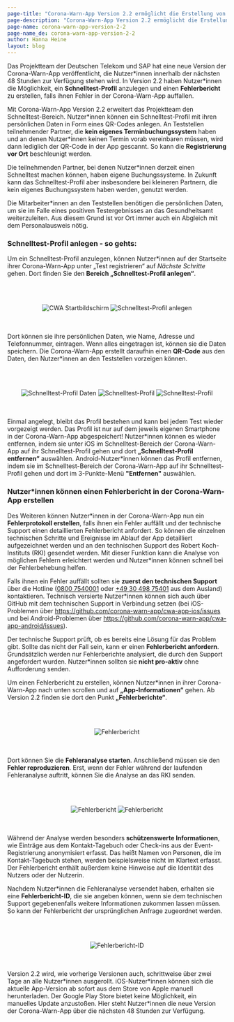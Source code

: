 ```yaml
---
page-title: "Corona-Warn-App Version 2.2 ermöglicht die Erstellung von Schnelltest-Profil und Fehlerbericht"
page-description: "Corona-Warn-App Version 2.2 ermöglicht die Erstellung von Schnelltest-Profil und Fehlerbericht"
page-name: corona-warn-app-version-2-2
page-name_de: corona-warn-app-version-2-2
author: Hanna Heine
layout: blog
---
```


Das Projektteam der Deutschen Telekom und SAP hat eine neue Version der Corona-Warn-App veröffentlicht, die Nutzer\*innen innerhalb der nächsten 48 Stunden zur Verfügung stehen wird. In Version 2.2 haben Nutzer*innen die Möglichkeit, ein **Schnelltest-Profil** anzulegen und einen **Fehlerbericht** zu erstellen, falls ihnen Fehler in der Corona-Warn-App auffallen. 

<!-- overview -->

Mit Corona-Warn-App Version 2.2 erweitert das Projektteam den Schnelltest-Bereich. Nutzer\*innen können ein Schnelltest-Profil mit ihren persönlichen Daten in Form eines QR-Codes anlegen. An Teststellen teilnehmender Partner, die **kein eigenes Terminbuchungssystem** haben und an denen Nutzer*innen keinen Termin vorab vereinbaren müssen, wird dann lediglich der QR-Code in der App gescannt. So kann die **Registrierung vor Ort** beschleunigt werden.

Die teilnehmenden Partner, bei denen Nutzer\*innen derzeit einen Schnelltest machen können, haben eigene Buchungssysteme. In Zukunft kann das Schnelltest-Profil aber insbesondere bei kleineren Partnern, die kein eigenes Buchungssystem haben werden, genutzt werden.

Die Mitarbeiter\*innen an den Teststellen  benötigen die persönlichen Daten, um sie im Falle eines positiven Testergebnisses an das Gesundheitsamt weiterzuleiten. Aus diesem Grund ist vor Ort immer auch ein Abgleich mit dem Personalausweis nötig.

### Schnelltest-Profil anlegen - so gehts: 

Um ein Schnelltest-Profil anzulegen, können Nutzer\*innen auf der Startseite ihrer Corona-Warn-App unter „Test registrieren“ auf *Nächste Schritte* gehen. Dort finden Sie den **Bereich „Schnelltest-Profil anlegen“**. 

<br></br>
<center> <img src="./startbildschirm.jpg" title="CWA Startbildschirm" style="align: center">  <img src="./profil-anlegen.jpg" title="Schnelltest-Profil anlegen" style="align: center"></center>
<br></br>

Dort können sie ihre persönlichen Daten, wie Name, Adresse und Telefonnummer, eintragen. Wenn alles eingetragen ist, können sie die Daten speichern. Die Corona-Warn-App erstellt daraufhin einen **QR-Code** aus den Daten, den Nutzer\*innen an den Teststellen vorzeigen können. 


<br></br>
<center> <img src="./profil-anlegen(2).jpg" title="Schnelltest-Profil Daten" style="align: center">  <img src="./profil-anlegen(3).jpg" title="Schnelltest-Profil" style="align: center">  <img src="./schnelltest-profil.jpg" title="Schnelltest-Profil" style="align: center"></center>
<br></br>

Einmal angelegt, bleibt das Profil bestehen und kann bei jedem Test wieder vorgezeigt werden. Das Profil ist nur auf dem jeweils eigenen Smartphone in der Corona-Warn-App abgespeichert! Nutzer\*innen können es wieder entfernen, indem sie unter iOS im Schnelltest-Bereich der Corona-Warn-App auf ihr Schnelltest-Profil gehen und dort **„Schnelltest-Profil entfernen“** auswählen. Android-Nutzer\*innen können das Profil entfernen, indem sie im Schnelltest-Bereich der Corona-Warn-App auf ihr Schnelltest-Profil gehen und dort im 3-Punkte-Menü **"Entfernen"** auswählen.

### Nutzer\*innen können einen Fehlerbericht in der Corona-Warn-App erstellen

Des Weiteren können Nutzer\*innen in der Corona-Warn-App nun ein **Fehlerprotokoll erstellen**, falls ihnen ein Fehler auffällt und der technische Support einen detaillierten Fehlerbericht anfordert. So können die einzelnen technischen Schritte und Ereignisse im Ablauf der App detailliert aufgezeichnet werden und an den technischen Support des Robert Koch-Instituts (RKI) gesendet werden. Mit dieser Funktion kann die Analyse von möglichen Fehlern erleichtert werden und Nutzer\*innen können schnell bei der Fehlerbehebung helfen.

Falls ihnen ein Fehler auffällt sollten sie **zuerst den technischen Support** über die Hotline ([0800 7540001](tel:08007540001) oder [+49 30 498 75401](tel:+493049875401) aus dem Ausland) kontaktieren. Technisch versierte Nutzer\*innen können sich auch über GitHub mit dem technischen Support in Verbindung setzen (bei iOS-Problemen über https://github.com/corona-warn-app/cwa-app-ios/issues und bei Android-Problemen über https://github.com/corona-warn-app/cwa-app-android/issues). 

Der technische Support prüft, ob es bereits eine Lösung für das Problem gibt. Sollte das nicht der Fall sein, kann er einen **Fehlerbericht anfordern**. Grundsätzlich werden nur Fehlerberichte analysiert, die durch den Support angefordert wurden. Nutzer*innen sollten sie **nicht pro-aktiv** ohne Aufforderung senden. 

Um einen Fehlerbericht zu erstellen, können Nutzer\*innen in ihrer Corona-Warn-App nach unten scrollen und auf **„App-Informationen“** gehen. Ab Version 2.2 finden sie dort den Punkt **„Fehlerberichte“**. 

<br></br>
<center> <img src="./app-info-fehlerberichte.jpg" title="Fehlerbericht" style="align: center"></center>
<br></br>

Dort können Sie die **Fehleranalyse starten**. Anschließend müssen sie den **Fehler reproduzieren**. Erst, wenn der Fehler während der laufenden Fehleranalyse auftritt, können Sie die Analyse an das RKI senden.

<br></br>
<center> <img src="./fehlerbericht(1).jpg" title="Fehlerbericht" style="align: center">  <img src="./fehlerbericht(2).jpg" title="Fehlerbericht" style="align: center"></center>
<br></br>

Während der Analyse werden besonders **schützenswerte Informationen**, wie Einträge aus dem Kontakt-Tagebuch oder Check-ins aus der Event-Registrierung anonymisiert erfasst. Das heißt Namen von Personen, die im Kontakt-Tagebuch stehen, werden beispielsweise nicht im Klartext erfasst. Der Fehlerbericht enthält außerdem keine Hinweise auf die Identität des Nutzers oder der Nutzerin. 

Nachdem Nutzer\*innen die Fehleranalyse versendet haben, erhalten sie eine **Fehlerbericht-ID**, die sie angeben können, wenn sie dem technischen Support gegebenenfalls weitere Informationen zukommen lassen müssen. So kann der Fehlerbericht der ursprünglichen Anfrage zugeordnet werden.  

<br></br>
<center> <img src="./fehlerbericht-id-historie.jpg" title="Fehlerbericht-ID" style="align: center"></center>
<br></br>

Version 2.2 wird, wie vorherige Versionen auch, schrittweise über zwei Tage an alle Nutzer\*innen ausgerollt. iOS-Nutzer\*innen können sich die aktuelle App-Version ab sofort aus dem Store von Apple manuell herunterladen. Der Google Play Store bietet keine Möglichkeit, ein manuelles Update anzustoßen. Hier steht Nutzer*innen die neue Version der Corona-Warn-App über die nächsten 48 Stunden zur Verfügung.
